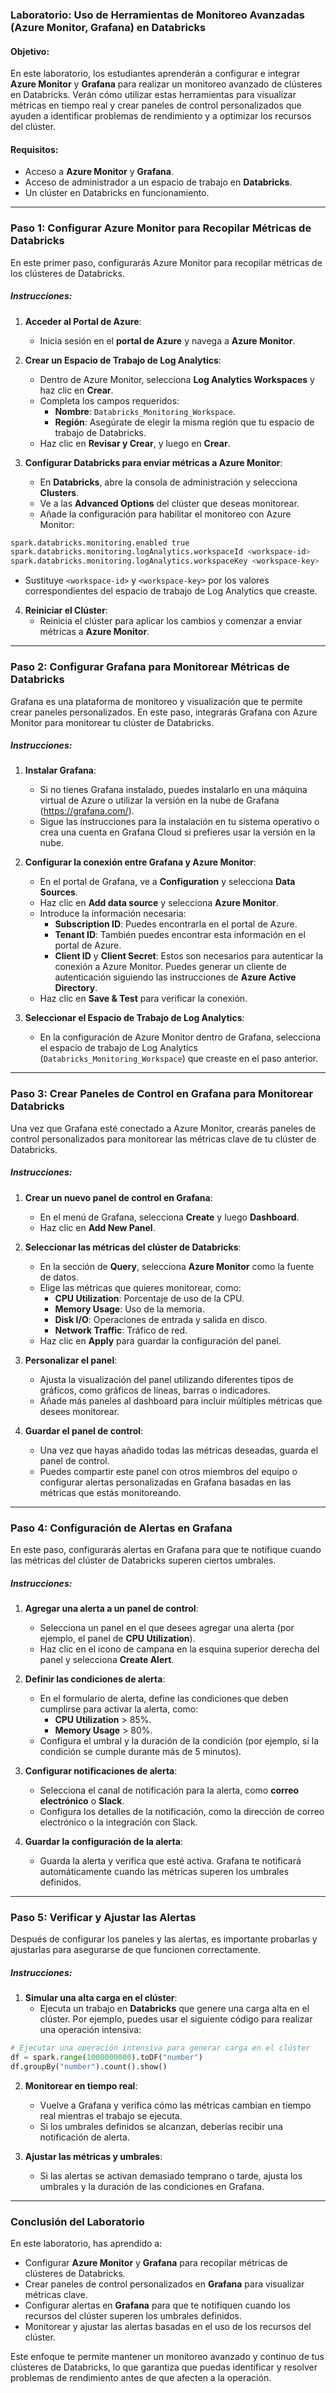 ### Laboratorio: Uso de Herramientas de Monitoreo Avanzadas (Azure Monitor, Grafana) en Databricks

#### Objetivo:
En este laboratorio, los estudiantes aprenderán a configurar e integrar **Azure Monitor** y **Grafana** para realizar un monitoreo avanzado de clústeres en Databricks. Verán cómo utilizar estas herramientas para visualizar métricas en tiempo real y crear paneles de control personalizados que ayuden a identificar problemas de rendimiento y a optimizar los recursos del clúster.

#### Requisitos:
- Acceso a **Azure Monitor** y **Grafana**.
- Acceso de administrador a un espacio de trabajo en **Databricks**.
- Un clúster en Databricks en funcionamiento.

---

### Paso 1: Configurar Azure Monitor para Recopilar Métricas de Databricks

En este primer paso, configurarás Azure Monitor para recopilar métricas de los clústeres de Databricks.

##### Instrucciones:

1. **Acceder al Portal de Azure**:
   - Inicia sesión en el **portal de Azure** y navega a **Azure Monitor**.
   
2. **Crear un Espacio de Trabajo de Log Analytics**:
   - Dentro de Azure Monitor, selecciona **Log Analytics Workspaces** y haz clic en **Crear**.
   - Completa los campos requeridos:
     - **Nombre**: `Databricks_Monitoring_Workspace`.
     - **Región**: Asegúrate de elegir la misma región que tu espacio de trabajo de Databricks.
   - Haz clic en **Revisar y Crear**, y luego en **Crear**.

3. **Configurar Databricks para enviar métricas a Azure Monitor**:
   - En **Databricks**, abre la consola de administración y selecciona **Clusters**.
   - Ve a las **Advanced Options** del clúster que deseas monitorear.
   - Añade la configuración para habilitar el monitoreo con Azure Monitor:

```bash
spark.databricks.monitoring.enabled true
spark.databricks.monitoring.logAnalytics.workspaceId <workspace-id>
spark.databricks.monitoring.logAnalytics.workspaceKey <workspace-key>
```
   - Sustituye `<workspace-id>` y `<workspace-key>` por los valores correspondientes del espacio de trabajo de Log Analytics que creaste.

4. **Reiniciar el Clúster**:
   - Reinicia el clúster para aplicar los cambios y comenzar a enviar métricas a **Azure Monitor**.

---

### Paso 2: Configurar Grafana para Monitorear Métricas de Databricks

Grafana es una plataforma de monitoreo y visualización que te permite crear paneles personalizados. En este paso, integrarás Grafana con Azure Monitor para monitorear tu clúster de Databricks.

##### Instrucciones:

1. **Instalar Grafana**:
   - Si no tienes Grafana instalado, puedes instalarlo en una máquina virtual de Azure o utilizar la versión en la nube de Grafana (https://grafana.com/).
   - Sigue las instrucciones para la instalación en tu sistema operativo o crea una cuenta en Grafana Cloud si prefieres usar la versión en la nube.

2. **Configurar la conexión entre Grafana y Azure Monitor**:
   - En el portal de Grafana, ve a **Configuration** y selecciona **Data Sources**.
   - Haz clic en **Add data source** y selecciona **Azure Monitor**.
   - Introduce la información necesaria:
     - **Subscription ID**: Puedes encontrarla en el portal de Azure.
     - **Tenant ID**: También puedes encontrar esta información en el portal de Azure.
     - **Client ID** y **Client Secret**: Estos son necesarios para autenticar la conexión a Azure Monitor. Puedes generar un cliente de autenticación siguiendo las instrucciones de **Azure Active Directory**.
   - Haz clic en **Save & Test** para verificar la conexión.

3. **Seleccionar el Espacio de Trabajo de Log Analytics**:
   - En la configuración de Azure Monitor dentro de Grafana, selecciona el espacio de trabajo de Log Analytics (`Databricks_Monitoring_Workspace`) que creaste en el paso anterior.

---

### Paso 3: Crear Paneles de Control en Grafana para Monitorear Databricks

Una vez que Grafana esté conectado a Azure Monitor, crearás paneles de control personalizados para monitorear las métricas clave de tu clúster de Databricks.

##### Instrucciones:

1. **Crear un nuevo panel de control en Grafana**:
   - En el menú de Grafana, selecciona **Create** y luego **Dashboard**.
   - Haz clic en **Add New Panel**.

2. **Seleccionar las métricas del clúster de Databricks**:
   - En la sección de **Query**, selecciona **Azure Monitor** como la fuente de datos.
   - Elige las métricas que quieres monitorear, como:
     - **CPU Utilization**: Porcentaje de uso de la CPU.
     - **Memory Usage**: Uso de la memoria.
     - **Disk I/O**: Operaciones de entrada y salida en disco.
     - **Network Traffic**: Tráfico de red.
   - Haz clic en **Apply** para guardar la configuración del panel.

3. **Personalizar el panel**:
   - Ajusta la visualización del panel utilizando diferentes tipos de gráficos, como gráficos de líneas, barras o indicadores.
   - Añade más paneles al dashboard para incluir múltiples métricas que desees monitorear.

4. **Guardar el panel de control**:
   - Una vez que hayas añadido todas las métricas deseadas, guarda el panel de control.
   - Puedes compartir este panel con otros miembros del equipo o configurar alertas personalizadas en Grafana basadas en las métricas que estás monitoreando.

---

### Paso 4: Configuración de Alertas en Grafana

En este paso, configurarás alertas en Grafana para que te notifique cuando las métricas del clúster de Databricks superen ciertos umbrales.

##### Instrucciones:

1. **Agregar una alerta a un panel de control**:
   - Selecciona un panel en el que desees agregar una alerta (por ejemplo, el panel de **CPU Utilization**).
   - Haz clic en el icono de campana en la esquina superior derecha del panel y selecciona **Create Alert**.

2. **Definir las condiciones de alerta**:
   - En el formulario de alerta, define las condiciones que deben cumplirse para activar la alerta, como:
     - **CPU Utilization** > 85%.
     - **Memory Usage** > 80%.
   - Configura el umbral y la duración de la condición (por ejemplo, si la condición se cumple durante más de 5 minutos).

3. **Configurar notificaciones de alerta**:
   - Selecciona el canal de notificación para la alerta, como **correo electrónico** o **Slack**.
   - Configura los detalles de la notificación, como la dirección de correo electrónico o la integración con Slack.

4. **Guardar la configuración de la alerta**:
   - Guarda la alerta y verifica que esté activa. Grafana te notificará automáticamente cuando las métricas superen los umbrales definidos.

---

### Paso 5: Verificar y Ajustar las Alertas

Después de configurar los paneles y las alertas, es importante probarlas y ajustarlas para asegurarse de que funcionen correctamente.

##### Instrucciones:

1. **Simular una alta carga en el clúster**:
   - Ejecuta un trabajo en **Databricks** que genere una carga alta en el clúster. Por ejemplo, puedes usar el siguiente código para realizar una operación intensiva:

```python
# Ejecutar una operación intensiva para generar carga en el clúster
df = spark.range(1000000000).toDF("number")
df.groupBy("number").count().show()
```

2. **Monitorear en tiempo real**:
   - Vuelve a Grafana y verifica cómo las métricas cambian en tiempo real mientras el trabajo se ejecuta.
   - Si los umbrales definidos se alcanzan, deberías recibir una notificación de alerta.

3. **Ajustar las métricas y umbrales**:
   - Si las alertas se activan demasiado temprano o tarde, ajusta los umbrales y la duración de las condiciones en Grafana.

---

### Conclusión del Laboratorio

En este laboratorio, has aprendido a:
- Configurar **Azure Monitor** y **Grafana** para recopilar métricas de clústeres de Databricks.
- Crear paneles de control personalizados en **Grafana** para visualizar métricas clave.
- Configurar alertas en **Grafana** para que te notifiquen cuando los recursos del clúster superen los umbrales definidos.
- Monitorear y ajustar las alertas basadas en el uso de los recursos del clúster.

Este enfoque te permite mantener un monitoreo avanzado y continuo de tus clústeres de Databricks, lo que garantiza que puedas identificar y resolver problemas de rendimiento antes de que afecten a la operación.